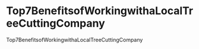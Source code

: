 # Top7BenefitsofWorkingwithaLocalTreeCuttingCompany
Top7BenefitsofWorkingwithaLocalTreeCuttingCompany
